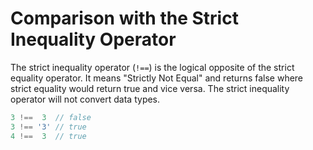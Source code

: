 # **Comparison with the Strict Inequality Operator**

The strict inequality operator (`!==`) is the logical opposite of the strict equality operator. It means "Strictly Not Equal" and returns false where strict equality would return true and vice versa. The strict inequality operator will not convert data types.

```js
3 !==  3  // false
3 !== '3' // true
4 !==  3  // true
```